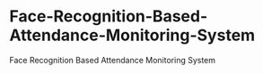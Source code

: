# Face-Recognition-Based-Attendance-Monitoring-System
Face Recognition Based Attendance Monitoring System
